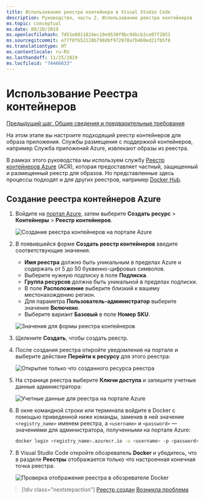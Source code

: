 ```yaml
---
title: Использование реестра контейнера в Visual Studio Code
description: Руководство, часть 2. Использование реестра контейнеров
ms.topic: conceptual
ms.date: 09/20/2019
ms.openlocfilehash: 7d51e8011824ec19e9530f9bc94bcb2ce07f2851
ms.sourcegitcommit: e77f8f652128b798dbf972078a7b460ed21fb5f8
ms.translationtype: HT
ms.contentlocale: ru-RU
ms.lasthandoff: 11/25/2019
ms.locfileid: "74466633"
---
```

# <a name="use-a-container-registry"></a>Использование Реестра контейнеров

[Предыдущий шаг. Общие сведения и предварительные требования](tutorial-vscode-docker-node-01.md)

На этом этапе вы настроите подходящий реестр контейнеров для образа приложения. Службы размещения с поддержкой контейнеров, например Служба приложений Azure, извлекают образы из реестра.

В рамках этого руководства мы используем службу [Реестр контейнеров Azure](https://azure.microsoft.com/services/container-registry/) (ACR), которая предоставляет частный, защищенный и размещенный реестр для образов. Но представленные здесь процессы подходят и для других реестров, например [Docker Hub](https://hub.docker.com/).

## <a name="create-an-azure-container-registry"></a>Создание реестра контейнеров Azure

1. Войдите на [портал Azure](https://portal.azure.com), затем выберите **Создать ресурс** > **Контейнеры** > **Реестр контейнеров**.

    ![Создание реестра контейнеров на портале Azure](media/deploy-containers/portal-01.png)

1. В появившейся форме **Создать реестр контейнеров** введите соответствующие значения.

    - **Имя реестра** должно быть уникальным в пределах Azure и содержать от 5 до 50 буквенно-цифровых символов.
    - Выберите нужную подписку в поле **Подписка**.
    - **Группа ресурсов** должна быть уникальной в пределах подписки.
    - В поле **Расположение** выберите близкий к вашему местонахождению регион.
    - Для параметра **Пользователь-администратор** выберите значение **Включено**.
    - Выберите вариант **Базовый** в поле **Номер SKU**.

    ![Значения для формы реестра контейнеров](media/deploy-containers/portal-02.png)

1. Щелкните **Создать**, чтобы создать реестр.

1. После создания реестра откройте уведомления на портале и выберите действие **Перейти к ресурсу** для этого реестра:

    ![Открытие только что созданного ресурса реестра](media/deploy-containers/portal-03.png)

1. На странице реестра выберите **Ключи доступа** и запишите учетные данные администратора:

    ![Учетные данные для реестра на портале Azure](media/deploy-containers/portal-04.png)

1. В окне командной строки или терминала войдите в Docker с помощью приведенной ниже команды, заменив в ней значение `<registry_name>` именем реестра, а `<username>` и `<password>` — значениями для администратора, полученными на портале Azure:

    ```bash
    docker login <registry_name>.azurecr.io -u <username> -p <password>
    ```

1. В Visual Studio Code откройте обозреватель **Docker** и убедитесь, что в разделе **Реестры** отображается только что настроенная конечная точка реестра.

    ![Проверка отображения реестра в обозревателе Docker](media/deploy-containers/registries.png)

> [!div class="nextstepaction"]
> [Реестр создан](tutorial-vscode-docker-node-03.md) [Возникла проблема](https://www.research.net/r/PWZWZ52?tutorial=docker-extension&step=create-registry)
